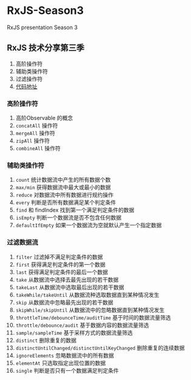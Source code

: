 # RxJS-Season3
RxJS presentation Season 3

## RxJS 技术分享第三季

1. 高阶操作符
2. 辅助类操作符
3. 过滤操作符
4. [代码地址](https://stackblitz.com/edit/rxjs-season3?file=package.json)

### 高阶操作符

1. 高阶Observable 的概念
2. `concatAll` 操作符
3. `mergeAll` 操作符
4. `zipAll` 操作符
5. `combineAll` 操作符

### 辅助类操作符

1. `count` 统计数据流中产生的所有数据个数
2. `max/min` 获得数据流中最大或最小的数据
3. `reduce` 对数据流中所有数据进行规约操作
4. `every` 判断是否所有数据满足某个判定条件
5. `find` 和 findIndex 找到第一个满足判定条件的数据
6. `isEmpty` 判断一个数据流是否不包含任何数据
7. `defaultIfEmpty` 如果一个数据流为空就默认产生一个指定数据

### 过滤数据流

1. `filter` 过滤掉不满足判定条件的数据
2. `first` 获得满足判定条件的第一个数据
3. `last` 获得满足判定条件的最后一个数据
4. `take` 从数据流中选择去最先出现的若干数据
5. `takeLast` 从数据流中选取最后出现的若干数据
6. `takeWhile/takeUntil` 从数据流种选取数据直到某种情况发生
7. `skip` 从数据流中忽略最先出现的若干数据
8. `skipWhile/skipUntil` 从数据流中的忽略数据直到某种情况发生
9. `throttleTime/debounceTime/auditTime` 基于时间的数据流量筛选
10. `throttle/debounce/audit` 基于数据内容的数据流量筛选
11. `sample/sampleTime` 基于采样方式的数据流量筛选
12. `distinct` 删除重复的数据
13. `distinctUntilChanged/distinctUntilKeyChanged` 删除重复的连续数据
14. `ignoreElements` 忽略数据流中的所有数据
15. `elementAt` 只选取指定出现位置的数据
16. `single` 判断是否只有一个数据满足判定条件
